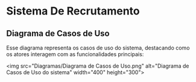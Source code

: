 # Sistema De Recrutamento

## Diagrama de Casos de Uso

Esse diagrama representa os casos de uso do sistema, destacando como os atores interagem com as funcionalidades principais:

<img src="Diagramas/Diagrama de Casos de Uso.png" alt="Diagrama de Casos de Uso do sistema" width="400" height="300">
